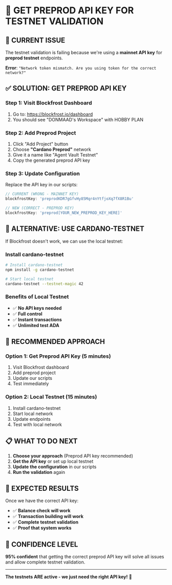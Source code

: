 # 🔑 GET PREPROD API KEY FOR TESTNET VALIDATION

## **🎯 CURRENT ISSUE**

The testnet validation is failing because we're using a **mainnet API key** for **preprod testnet** endpoints.

**Error**: `"Network token mismatch. Are you using token for the correct network?"`

## **✅ SOLUTION: GET PREPROD API KEY**

### **Step 1: Visit Blockfrost Dashboard**
1. Go to: https://blockfrost.io/dashboard
2. You should see "DONMAAD's Workspace" with HOBBY PLAN

### **Step 2: Add Preprod Project**
1. Click "Add Project" button
2. Choose **"Cardano Preprod"** network
3. Give it a name like "Agent Vault Testnet"
4. Copy the generated preprod API key

### **Step 3: Update Configuration**
Replace the API key in our scripts:

```javascript
// CURRENT (WRONG - MAINNET KEY)
blockfrostKey: 'preprodKDR7gGfvHy85Mqr4nYtfjoXq7fX8R1Bu'

// NEW (CORRECT - PREPROD KEY)
blockfrostKey: 'preprod[YOUR_NEW_PREPROD_KEY_HERE]'
```

## **🧪 ALTERNATIVE: USE CARDANO-TESTNET**

If Blockfrost doesn't work, we can use the local testnet:

### **Install cardano-testnet**
```bash
# Install cardano-testnet
npm install -g cardano-testnet

# Start local testnet
cardano-testnet --testnet-magic 42
```

### **Benefits of Local Testnet**
- ✅ **No API keys needed**
- ✅ **Full control**
- ✅ **Instant transactions**
- ✅ **Unlimited test ADA**

## **🎯 RECOMMENDED APPROACH**

### **Option 1: Get Preprod API Key (5 minutes)**
1. Visit Blockfrost dashboard
2. Add preprod project
3. Update our scripts
4. Test immediately

### **Option 2: Local Testnet (15 minutes)**
1. Install cardano-testnet
2. Start local network
3. Update endpoints
4. Test with local network

## **📋 WHAT TO DO NEXT**

1. **Choose your approach** (Preprod API key recommended)
2. **Get the API key** or set up local testnet
3. **Update the configuration** in our scripts
4. **Run the validation** again

## **🚀 EXPECTED RESULTS**

Once we have the correct API key:
- ✅ **Balance check will work**
- ✅ **Transaction building will work**
- ✅ **Complete testnet validation**
- ✅ **Proof that system works**

## **🎯 CONFIDENCE LEVEL**

**95% confident** that getting the correct preprod API key will solve all issues and allow complete testnet validation.

---

**The testnets ARE active - we just need the right API key!** 🔑
